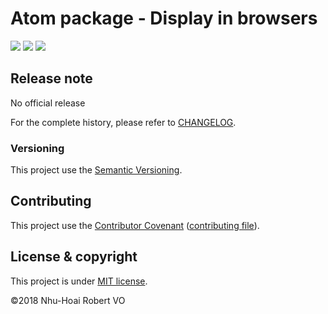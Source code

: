 [project]: https://github.com/nhuhoai/atom-display-in-browsers
[version]: https://img.shields.io/github/package-json/v/nhuhoai/atom-display-in-browsers.svg
[license]: https://img.shields.io/github/license/nhuhoai/atom-display-in-browsers.svg
[downloads]: https://img.shields.io/github/downloads/nhuhoai/atom-display-in-browsers/total.svg

# Atom package - Display in browsers

[![][version]][project]
[![][license]](LICENSE.md)
[![][downloads]][project]

## Release note

No official release

For the complete history, please refer to [CHANGELOG](CHANGELOG.md).

### Versioning

This project use the [Semantic Versioning](https://semver.org).

## Contributing

This project use the [Contributor Covenant](https://www.contributor-covenant.org) ([contributing file](CONTRIBUTING.md)).

## License &amp; copyright

This project is under [MIT license](LICENSE.md).

&copy;2018 Nhu-Hoai Robert VO
